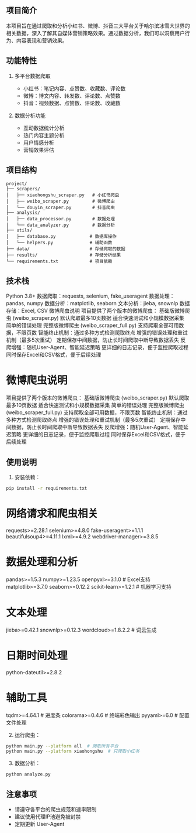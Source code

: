 
## 项目简介

本项目旨在通过爬取和分析小红书、微博、抖音三大平台关于哈尔滨冰雪大世界的相关数据，深入了解其自媒体营销策略效果。通过数据分析，我们可以洞察用户行为、内容表现和营销效果。

## 功能特性

1. 多平台数据爬取
   - 小红书：笔记内容、点赞数、收藏数、评论数
   - 微博：博文内容、转发数、评论数、点赞数
   - 抖音：视频数据、点赞数、评论数、收藏数

2. 数据分析功能
   - 互动数据统计分析
   - 热门内容主题分析
   - 用户情感分析
   - 营销效果评估

## 项目结构

```
project/
├── scrapers/
│   ├── xiaohongshu_scraper.py   # 小红书爬虫
│   ├── weibo_scraper.py         # 微博爬虫
│   └── douyin_scraper.py        # 抖音爬虫
├── analysis/
│   ├── data_processor.py        # 数据处理
│   └── data_analyzer.py         # 数据分析
├── utils/
│   ├── database.py             # 数据库操作
│   └── helpers.py              # 辅助函数
├── data/                       # 存储爬取的数据
├── results/                    # 存储分析结果
└── requirements.txt            # 项目依赖
```

## 技术栈

Python 3.8+
数据爬取：requests, selenium, fake_useragent
数据处理：pandas, numpy
数据分析：matplotlib, seaborn
文本分析：jieba, snownlp
数据存储：Excel, CSV
微博爬虫说明
项目提供了两个版本的微博爬虫：
基础版微博爬虫 (weibo_scraper.py)
默认爬取最多10页数据
适合快速测试和小规模数据采集
简单的错误处理
完整版微博爬虫 (weibo_scraper_full.py)
支持爬取全部可用数据，不限页数
智能终止机制：通过多种方式检测爬取终点
增强的错误处理和重试机制（最多5次重试）
定期保存中间数据，防止长时间爬取中断导致数据丢失
反爬增强：随机User-Agent、智能延迟策略
更详细的日志记录，便于监控爬取过程
同时保存Excel和CSV格式，便于后续处理

# 微博爬虫说明

项目提供了两个版本的微博爬虫：
基础版微博爬虫 (weibo_scraper.py)
默认爬取最多10页数据
适合快速测试和小规模数据采集
简单的错误处理
完整版微博爬虫 (weibo_scraper_full.py)
支持爬取全部可用数据，不限页数
智能终止机制：通过多种方式检测爬取终点
增强的错误处理和重试机制（最多5次重试）
定期保存中间数据，防止长时间爬取中断导致数据丢失
反爬增强：随机User-Agent、智能延迟策略
更详细的日志记录，便于监控爬取过程
同时保存Excel和CSV格式，便于后续处理

## 使用说明

1. 安装依赖：

```bash
pip install -r requirements.txt
```

# 网络请求和爬虫相关

requests>=2.28.1
selenium>=4.8.0
fake-useragent>=1.1.1
beautifulsoup4>=4.11.1
lxml>=4.9.2
webdriver-manager>=3.8.5

# 数据处理和分析

pandas>=1.5.3
numpy>=1.23.5
openpyxl>=3.1.0  # Excel支持
matplotlib>=3.7.0
seaborn>=0.12.2
scikit-learn>=1.2.1  # 机器学习支持

# 文本处理

jieba>=0.42.1
snownlp>=0.12.3
wordcloud>=1.8.2.2  # 词云生成

# 日期时间处理

python-dateutil>=2.8.2

# 辅助工具

tqdm>=4.64.1  # 进度条
colorama>=0.4.6  # 终端彩色输出
pyyaml>=6.0  # 配置文件处理

2. 运行爬虫：

```bash
python main.py --platform all  # 爬取所有平台
python main.py --platform xiaohongshu  # 只爬取小红书
```

3. 数据分析：

```bash
python analyze.py
```

## 注意事项

- 请遵守各平台的爬虫规范和速率限制
- 建议使用代理IP池避免被封禁
- 定期更新 User-Agent
